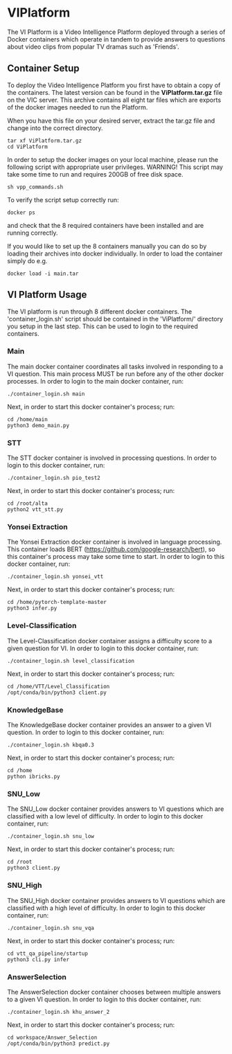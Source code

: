 # VIPlatform
The VI Platform is a Video Intelligence Platform deployed through a series of Docker containers which
operate in tandem to provide answers to questions about video clips from popular TV dramas such as 'Friends'.

## Container Setup
To deploy the Video Intelligence Platform you first have to obtain a copy of the containers. The latest version can be found in the __ViPlatform.tar.gz__ file on the VIC server. This archive contains all eight tar files which are exports of the docker images needed to run the Platform.

When you have this file on your desired server, extract the tar.gz file and change into the correct directory.
```console
tar xf ViPlatform.tar.gz
cd ViPlatform
```

In order to setup the docker images on your local machine, please run the following script with appropriate user privileges.
WARNING! This script may take some time to run and requires 200GB of free disk space.
```console
sh vpp_commands.sh
```

To verify the script setup correctly run:

```console
docker ps
```
and check that the 8 required containers have been installed and are running correctly.

If you would like to set up the 8 containers manually you can do so by loading their archives into docker individually. In order to load the container simply do e.g.
```
docker load -i main.tar
```

## VI Platform Usage
The VI platform is run through 8 different docker containers. The 'container_login.sh' script should be contained in the 'ViPlatform/' directory you setup in the last step. This can be used to login to the required containers.

### Main
The main docker container coordinates all tasks involved in responding to a VI question. This main process MUST be run before any of the other docker processes. In order to login to the main docker container, run:
```console
./container_login.sh main
```
Next, in order to start this docker container's process; run:
```console
cd /home/main
python3 demo_main.py
```
### STT
The STT docker container is involved in processing questions. In order to login to this docker container, run:
```console
./container_login.sh pio_test2
```
Next, in order to start this docker container's process; run:
```console
cd /root/alta
python2 vtt_stt.py
```
### Yonsei Extraction
The Yonsei Extraction docker container is involved in language processing. This container loads BERT (https://github.com/google-research/bert), so this container's process may take some time to start. In order to login to this docker container, run:
```console
./container_login.sh yonsei_vtt
```
Next, in order to start this docker container's process; run:
```console
cd /home/pytorch-template-master
python3 infer.py
```
### Level-Classification
The Level-Classification docker container assigns a difficulty score to a given question for VI. In order to login to this docker container, run:
```console
./container_login.sh level_classification
```
Next, in order to start this docker container's process; run:
```console
cd /home/VTT/Level_Classification
/opt/conda/bin/python3 client.py  
```
### KnowledgeBase
The KnowledgeBase docker container provides an answer to a given VI question. In order to login to this docker container, run:
```console
./container_login.sh kbqa0.3
```
Next, in order to start this docker container's process; run:
```console
cd /home
python ibricks.py  
```
### SNU_Low 
The SNU_Low docker container provides answers to VI questions which are classified with a low level of difficulty. 
In order to login to this docker container, run:
```console
./container_login.sh snu_low
```
Next, in order to start this docker container's process; run:
```console
cd /root
python3 client.py 
```
### SNU_High
The SNU_High docker container provides answers to VI questions which are classified with a high level of difficulty. 
In order to login to this docker container, run:
```console
./container_login.sh snu_vqa
```
Next, in order to start this docker container's process; run:
```console
cd vtt_qa_pipeline/startup
python3 cli.py infer
```
### AnswerSelection
The AnswerSelection docker container chooses between multiple answers to a given VI  question. 
In order to login to this docker container, run:
```console
./container_login.sh khu_answer_2
```
Next, in order to start this docker container's process; run:
```console
cd workspace/Answer_Selection
/opt/conda/bin/python3 predict.py
```
